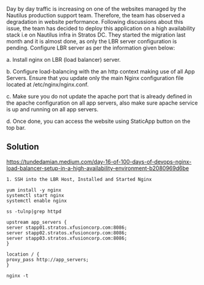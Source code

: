 Day by day traffic is increasing on one of the websites managed by the Nautilus production support team. Therefore, the team has observed a degradation in website performance. Following discussions about this issue, the team has decided to deploy this application on a high availability stack i.e on Nautilus infra in Stratos DC. They started the migration last month and it is almost done, as only the LBR server configuration is pending. Configure LBR server as per the information given below:



a. Install nginx on LBR (load balancer) server.


b. Configure load-balancing with the an http context making use of all App Servers. Ensure that you update only the main Nginx configuration file located at /etc/nginx/nginx.conf.


c. Make sure you do not update the apache port that is already defined in the apache configuration on all app servers, also make sure apache service is up and running on all app servers.


d. Once done, you can access the website using StaticApp button on the top bar.

## Solution

https://tundedamian.medium.com/day-16-of-100-days-of-devops-nginx-load-balancer-setup-in-a-high-availability-environment-b2080969d6be

```
1. SSH into the LBR Host, Installed and Started Nginx

yum install -y nginx
systemctl start nginx
systemctl enable nginx

ss -tulnp|grep httpd

upstream app_servers {
server stapp01.stratos.xfusioncorp.com:8086;
server stapp02.stratos.xfusioncorp.com:8086;
server stapp03.stratos.xfusioncorp.com:8086;
}

location / {
proxy_pass http://app_servers;
}

nginx -t

```

